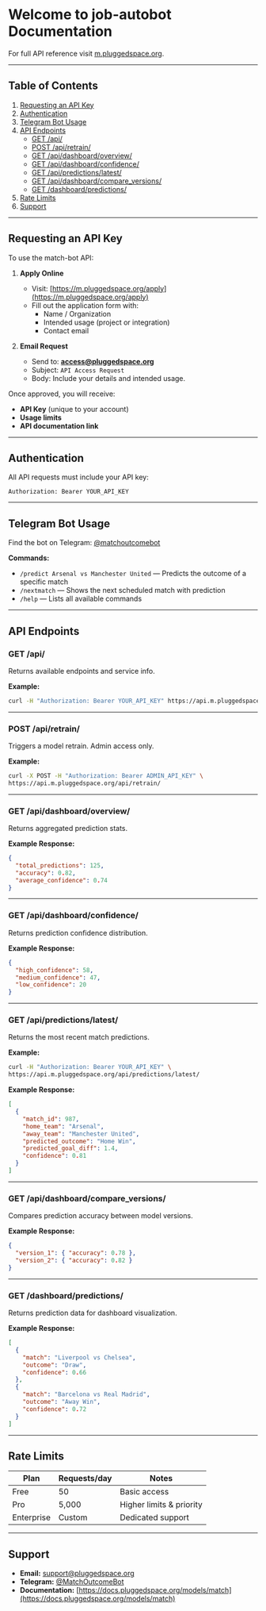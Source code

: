 # Welcome to job-autobot Documentation

For full API reference visit [m.pluggedspace.org](https://docs.pluggedspace.org/models/match).

---

## Table of Contents
1. [Requesting an API Key](#requesting-an-api-key)
2. [Authentication](#authentication)
3. [Telegram Bot Usage](#telegram-bot-usage)
4. [API Endpoints](#api-endpoints)
   - [GET /api/](#get-api)
   - [POST /api/retrain/](#post-apiretrain)
   - [GET /api/dashboard/overview/](#get-apidashboardoverview)
   - [GET /api/dashboard/confidence/](#get-apidashboardconfidence)
   - [GET /api/predictions/latest/](#get-apipredictionslatest)
   - [GET /api/dashboard/compare_versions/](#get-apidashboardcompareversions)
   - [GET /dashboard/predictions/](#get-dashboardpredictions)
5. [Rate Limits](#rate-limits)
6. [Support](#support)

---

## Requesting an API Key

To use the match-bot API:

1. **Apply Online**
   - Visit: [https://m.pluggedspace.org/apply](https://m.pluggedspace.org/apply)
   - Fill out the application form with:
     - Name / Organization
     - Intended usage (project or integration)
     - Contact email

2. **Email Request**
   - Send to: **access@pluggedspace.org**
   - Subject: `API Access Request`
   - Body: Include your details and intended usage.

Once approved, you will receive:
- **API Key** (unique to your account)
- **Usage limits**
- **API documentation link**

---

## Authentication

All API requests must include your API key:

```http
Authorization: Bearer YOUR_API_KEY
```

---

## Telegram Bot Usage

Find the bot on Telegram: [@matchoutcomebot](https://t.me/matchoutcomebot)

**Commands:**
- `/predict Arsenal vs Manchester United` — Predicts the outcome of a specific match
- `/nextmatch` — Shows the next scheduled match with prediction
- `/help` — Lists all available commands

---

## API Endpoints

### GET /api/
Returns available endpoints and service info.

**Example:**
```bash
curl -H "Authorization: Bearer YOUR_API_KEY" https://api.m.pluggedspace.org/api/
```

---

### POST /api/retrain/
Triggers a model retrain. Admin access only.

**Example:**
```bash
curl -X POST -H "Authorization: Bearer ADMIN_API_KEY" \
https://api.m.pluggedspace.org/api/retrain/
```

---

### GET /api/dashboard/overview/
Returns aggregated prediction stats.

**Example Response:**
```json
{
  "total_predictions": 125,
  "accuracy": 0.82,
  "average_confidence": 0.74
}
```

---

### GET /api/dashboard/confidence/
Returns prediction confidence distribution.

**Example Response:**
```json
{
  "high_confidence": 58,
  "medium_confidence": 47,
  "low_confidence": 20
}
```

---

### GET /api/predictions/latest/
Returns the most recent match predictions.

**Example:**
```bash
curl -H "Authorization: Bearer YOUR_API_KEY" \
https://api.m.pluggedspace.org/api/predictions/latest/
```

**Example Response:**
```json
[
  {
    "match_id": 987,
    "home_team": "Arsenal",
    "away_team": "Manchester United",
    "predicted_outcome": "Home Win",
    "predicted_goal_diff": 1.4,
    "confidence": 0.81
  }
]
```

---

### GET /api/dashboard/compare_versions/
Compares prediction accuracy between model versions.

**Example Response:**
```json
{
  "version_1": { "accuracy": 0.78 },
  "version_2": { "accuracy": 0.82 }
}
```

---

### GET /dashboard/predictions/
Returns prediction data for dashboard visualization.

**Example Response:**
```json
[
  {
    "match": "Liverpool vs Chelsea",
    "outcome": "Draw",
    "confidence": 0.66
  },
  {
    "match": "Barcelona vs Real Madrid",
    "outcome": "Away Win",
    "confidence": 0.72
  }
]
```

---

## Rate Limits

| Plan        | Requests/day | Notes                          |
|-------------|-------------|--------------------------------|
| Free        | 50          | Basic access                   |
| Pro         | 5,000       | Higher limits & priority       |
| Enterprise  | Custom      | Dedicated support              |

---

## Support

- **Email:** support@pluggedspace.org
- **Telegram:** [@MatchOutcomeBot](https://t.me/MatchOutcomeBot)
- **Documentation:** [https://docs.pluggedspace.org/models/match](https://docs.pluggedspace.org/models/match)
